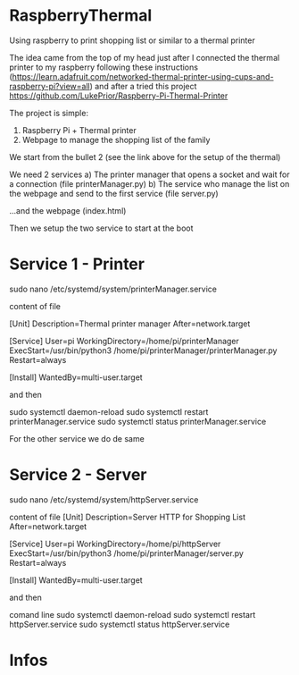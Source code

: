 # RaspberryThermal
Using raspberry to print shopping list or similar to a thermal printer

The idea came from the top of my head just after I connected the thermal printer to my raspberry following these instructions (https://learn.adafruit.com/networked-thermal-printer-using-cups-and-raspberry-pi?view=all) and after a tried this project https://github.com/LukePrior/Raspberry-Pi-Thermal-Printer

The project is simple:
1) Raspberry Pi + Thermal printer
2) Webpage to manage the shopping list of the family

We start from the bullet 2 (see the link above for the setup of the thermal)

We need 2 services 
a) The printer manager that opens a socket and wait for a connection (file printerManager.py)
b) The service who manage the list on the webpage and send to the first service (file server.py)

...and the webpage (index.html)

Then we setup the two service to start at the boot

# Service 1 - Printer 
sudo nano /etc/systemd/system/printerManager.service

content of file

[Unit]
Description=Thermal printer manager
After=network.target

[Service]
User=pi
WorkingDirectory=/home/pi/printerManager
ExecStart=/usr/bin/python3 /home/pi/printerManager/printerManager.py
Restart=always

[Install]
WantedBy=multi-user.target


and then

sudo systemctl daemon-reload
sudo systemctl restart printerManager.service
sudo systemctl status printerManager.service

For the other service we do de same

# Service 2 - Server
sudo nano /etc/systemd/system/httpServer.service

content of file
[Unit]
Description=Server HTTP for Shopping List
After=network.target

[Service]
User=pi
WorkingDirectory=/home/pi/httpServer
ExecStart=/usr/bin/python3 /home/pi/printerManager/server.py
Restart=always

[Install]
WantedBy=multi-user.target


and then

comand line
sudo systemctl daemon-reload
sudo systemctl restart httpServer.service
sudo systemctl status httpServer.service

# Infos


